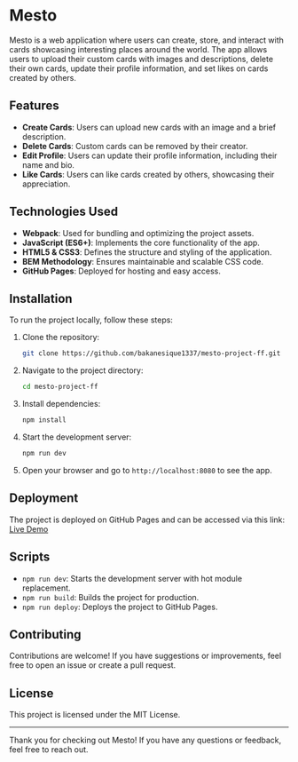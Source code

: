# Mesto

Mesto is a web application where users can create, store, and interact with cards showcasing interesting places around
the world. The app allows users to upload their custom cards with images and descriptions, delete their own cards,
update their profile information, and set likes on cards created by others.

## Features

- **Create Cards**: Users can upload new cards with an image and a brief description.
- **Delete Cards**: Custom cards can be removed by their creator.
- **Edit Profile**: Users can update their profile information, including their name and bio.
- **Like Cards**: Users can like cards created by others, showcasing their appreciation.

## Technologies Used

- **Webpack**: Used for bundling and optimizing the project assets.
- **JavaScript (ES6+)**: Implements the core functionality of the app.
- **HTML5 & CSS3**: Defines the structure and styling of the application.
- **BEM Methodology**: Ensures maintainable and scalable CSS code.
- **GitHub Pages**: Deployed for hosting and easy access.

## Installation

To run the project locally, follow these steps:

1. Clone the repository:

   ```bash
   git clone https://github.com/bakanesique1337/mesto-project-ff.git
   ```

2. Navigate to the project directory:

   ```bash
   cd mesto-project-ff
   ```

3. Install dependencies:

   ```bash
   npm install
   ```

4. Start the development server:

   ```bash
   npm run dev
   ```

5. Open your browser and go to `http://localhost:8080` to see the app.

## Deployment

The project is deployed on GitHub Pages and can be accessed via this link:
[Live Demo](https://bakanesique1337.github.io/mesto-project-ff/)

## Scripts

- `npm run dev`: Starts the development server with hot module replacement.
- `npm run build`: Builds the project for production.
- `npm run deploy`: Deploys the project to GitHub Pages.

## Contributing

Contributions are welcome! If you have suggestions or improvements, feel free to open an issue or create a pull request.

## License

This project is licensed under the MIT License.

---

Thank you for checking out Mesto! If you have any questions or feedback, feel free to reach out.
